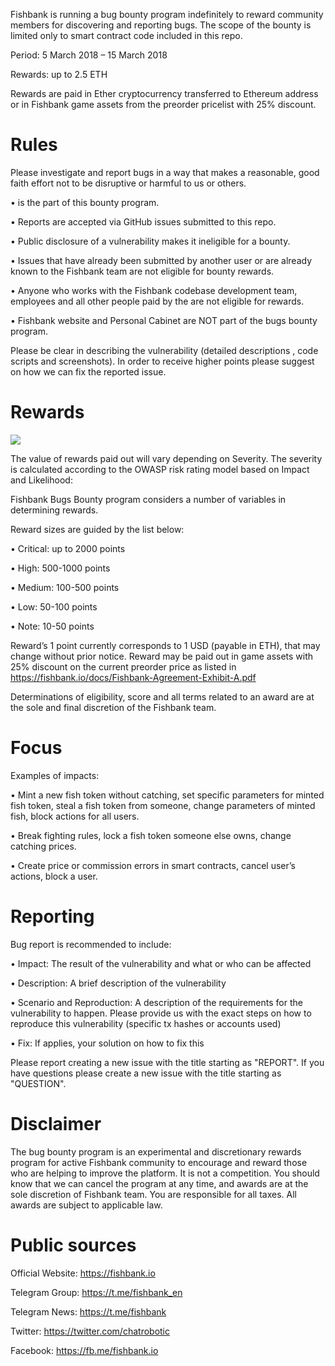 Fishbank is running a bug bounty program indefinitely to reward community members for discovering and reporting bugs. The scope of the bounty is limited only to smart contract code included in this repo.

Period: 5 March 2018 – 15 March 2018

Rewards: up to 2.5 ETH

Rewards are paid in Ether cryptocurrency transferred to Ethereum address or in Fishbank game assets from the preorder pricelist with 25% discount.

# Rules

Please investigate and report bugs in a way that makes a reasonable, good faith effort not to be disruptive or harmful to us or others.

•	is the part of this bounty program.

•	Reports are accepted via GitHub issues submitted to this repo.

•	Public disclosure of a vulnerability makes it ineligible for a bounty.

•	Issues that have already been submitted by another user or are already known to the Fishbank team are not eligible for bounty rewards.

•	Anyone who works with the Fishbank codebase development team, employees and all other people paid by the are not eligible for rewards.

•	Fishbank website and Personal Cabinet are NOT part of the bugs bounty program.

Please be clear in describing the vulnerability (detailed descriptions , code scripts and screenshots).  In order to receive higher points please suggest on how we can fix the reported issue.

# Rewards

![](https://fishbank.io/press/bugs_bounty.png)

The value of rewards paid out will vary depending on Severity. The severity is calculated according to the OWASP risk rating model based on Impact and Likelihood:
 
Fishbank Bugs Bounty program considers a number of variables in determining rewards. 

Reward sizes are guided by the list below:

•	Critical: up to 2000 points

•	High: 500-1000 points

•	Medium: 100-500 points

•	Low: 50-100 points

•	Note: 10-50 points

Reward’s 1 point currently corresponds to 1 USD (payable in ETH), that may change without prior notice. Reward may be paid out in game assets with 25% discount on the current preorder price as listed in https://fishbank.io/docs/Fishbank-Agreement-Exhibit-A.pdf

Determinations of eligibility, score and all terms related to an award are at the sole and final discretion of the Fishbank team.

# Focus

Examples of impacts:

•	Mint a new fish token without catching, set specific parameters for minted fish token, steal a fish token from someone, change parameters of minted fish, block actions for all users.

•	Break fighting rules, lock a fish token someone else owns, change catching prices.

•	Create price or commission errors in smart contracts, cancel user’s actions, block a user.

# Reporting

Bug report is recommended to include:

•	Impact: The result of the vulnerability and what or who can be affected

•	Description: A brief description of the vulnerability

•	Scenario and Reproduction: A description of the requirements for the vulnerability to happen. Please provide us with the exact steps on how to reproduce this vulnerability (specific tx hashes or accounts used)

•	Fix: If applies, your solution on how to fix this

Please report creating a new issue with the title starting as "REPORT". If you have questions please create a new issue with the title starting as "QUESTION".

# Disclaimer
The bug bounty program is an experimental and discretionary rewards program for active Fishbank community to encourage and reward those who are helping to improve the platform. It is not a competition. You should know that we can cancel the program at any time, and awards are at the sole discretion of Fishbank team. You are responsible for all taxes. All awards are subject to applicable law. 

# Public sources

Official Website: https://fishbank.io

Telegram Group: https://t.me/fishbank_en

Telegram News: https://t.me/fishbank

Twitter: https://twitter.com/chatrobotic

Facebook: https://fb.me/fishbank.io
